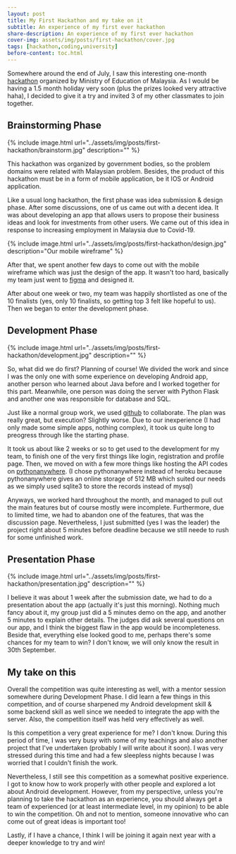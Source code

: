 ```yaml
---
layout: post
title: My First Hackathon and my take on it
subtitle: An experience of my first ever hackathon
share-description: An experience of my first ever hackathon
cover-img: assets/img/posts/first-hackathon/cover.jpg
tags: [hackathon,coding,university]
before-content: toc.html
---
```


Somewhere around the end of July, I saw this interesting one-month
[hackathon](https://hackathon.data.gov.my/) 
organized by Ministry of Education of Malaysia. As I would be having a 1.5 month holiday very soon 
(plus the prizes looked very attractive haha), I decided to give it a try and invited 3 of my other 
classmates to join together.

## Brainstorming Phase

{% include image.html url="../assets/img/posts/first-hackathon/brainstorm.jpg" description="" %}

This hackathon was organized by government bodies, so the problem domains were related 
with Malaysian problem. Besides, the product of this hackathon must be in a form of mobile
application, be it IOS or Android application.

Like a usual long hackathon, the first phase was idea submission & design phase. After some 
discussions, one of us came out with a decent idea. It was about developing an app that allows
users to propose their business ideas and look for investments from other users. We came out of this
idea in response to increasing employment in Malaysia due to Covid-19.

{% include image.html url="../assets/img/posts/first-hackathon/design.jpg" description="Our mobile wireframe" %}

After that, we spent another few days to come out with the mobile wireframe which was just the 
design of the app. It wasn't too hard, basically my team just went to [figma](https://www.figma.com)
and designed it.

After about one week or two, my team was happily shortlisted as one of the 10 finalists (yes, 
only 10 finalists, so getting top 3 felt like hopeful to us). Then we began to enter the development
phase.

## Development Phase

{% include image.html url="../assets/img/posts/first-hackathon/development.jpg" description="" %}

So, what did we do first? Planning of course! We divided the work and since I was the only one 
with some experience on developing Android app, another person who learned about Java before and 
I worked together for this part. Meanwhile, one person was doing the server with Python Flask and
another one was responsible for database and SQL. 

Just like a normal group work, we used [github](https://www.github.com) to collaborate. The plan
was really great, but execution? Slightly worse. Due to our inexperience (I had only made some 
simple apps, nothing complex), it took us quite long to preogress through like the starting phase.

It took us about like 2 weeks or so to get used to the development for my team, to finish one of the
very first things like login, registration and profile page. Then, we moved on with a few more things
like hosting the API codes on [pythonanywhere](https://www.pythonanywhere.com/). (I chose
pythonanywhere instead of heroku because pythonanywhere gives an online storage of 512 MB which
suited our needs as we simply used sqlite3 to store the records instead of mysql)

Anyways, we worked hard throughout the month, and managed to pull out the main features but
of course mostly were incomplete. Furthermore, due to limited time, we had to abandon one of 
the features, that was the discussion page. Nevertheless, I just submitted (yes I was the leader)
the project right about 5 minutes before deadline because we still neede to rush
for some unfinished work.

## Presentation Phase

{% include image.html url="../assets/img/posts/first-hackathon/presentation.jpg" description="" %}

I believe it was about 1 week after the submission date, we had to do a presentation about the app
(actually it's just this morning). Nothing much fancy about it, my group just did a 5 minutes
demo on the app, and another 5 minutes to explain other details. The judges did ask several questions
on our app, and I think the biggest flaw in the app would be incompleteness. Beside that,
everything else looked good to me, perhaps there's some chances for my team to win? I don't know,
we will only know the result in 30th September.

## My take on this

Overall the competition was quite interesting as well, with a mentor session somewhere during
Development Phase. I did learn a few things in this competition, and of course sharpened my
Android development skill & some backend skill as well since we needed to integrate the app with
the server. Also, the competition itself was held very effectively as well.

Is this competition a very great experience for me? I don't know. During this period of time,
I was very busy with some of my teachings and also another project that I've undertaken (probably
I will write about it soon). I was very stressed during this time and had a few sleepless nights
because I was worried that I couldn't finish the work. 

Nevertheless, I still see this competition as a somewhat positive experience. I got to know
how to work properly with other people and explored a lot about Android development. However,
from my perspective, unless you're planning to take the hackathon as an experience, 
you should always get a team of experienced (or at least intermediate level, in my opinion)
to be able to win the competition. Oh and not to mention, someone innovative who can come out
of great ideas is important too!

Lastly, if I have a chance, I think I will be joining it again next year with a deeper knowledge
to try and win!
